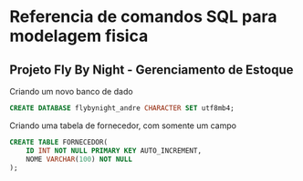 # Referencia de comandos SQL para modelagem fisica
## Projeto Fly By Night - Gerenciamento de Estoque

Criando um novo banco de dado

```sql
CREATE DATABASE flybynight_andre CHARACTER SET utf8mb4;
```

Criando uma tabela de fornecedor, com somente um campo

```sql
CREATE TABLE FORNECEDOR(
    ID INT NOT NULL PRIMARY KEY AUTO_INCREMENT,
    NOME VARCHAR(100) NOT NULL
);
```